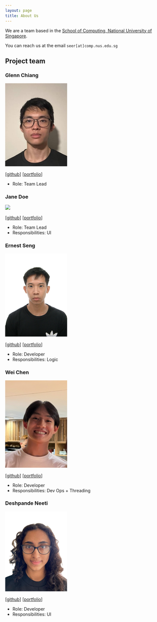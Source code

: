 ```yaml
---
layout: page
title: About Us
---
```


We are a team based in the [School of Computing, National University of Singapore](https://www.comp.nus.edu.sg).

You can reach us at the email `seer[at]comp.nus.edu.sg`

## Project team

### Glenn Chiang

<img src="images/glenn-chiang.png" width="200px">

[[github](https://github.com/Glenn-Chiang)]
[[portfolio](team/glenn-chiang.md)]

* Role: Team Lead

### Jane Doe

<img src="images/johndoe.png" width="200px">

[[github](http://github.com/johndoe)]
[[portfolio](team/johndoe.md)]

* Role: Team Lead
* Responsibilities: UI

### Ernest Seng

<img src="images/sengernest.png" width="200px">

[[github](http://github.com/sengernest)] [[portfolio](team/sengernest.md)]

* Role: Developer
* Responsibilities: Logic

### Wei Chen

<img src="images/whyudothiss.png" width="200px">

[[github](http://github.com/Whyudothiss)]
[[portfolio](team/johndoe.md)]

* Role: Developer
* Responsibilities: Dev Ops + Threading

### Deshpande Neeti

<img src="images/neet-it.png" width="200px">

[[github](http://github.com/neet-it)]
[[portfolio](team/johndoe.md)]

* Role: Developer
* Responsibilities: UI
